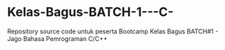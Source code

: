 # Kelas-Bagus-BATCH-1---C-
Repository source code untuk peserta Bootcamp Kelas Bagus BATCH#1 - Jago Bahasa Pemrograman C/C++
